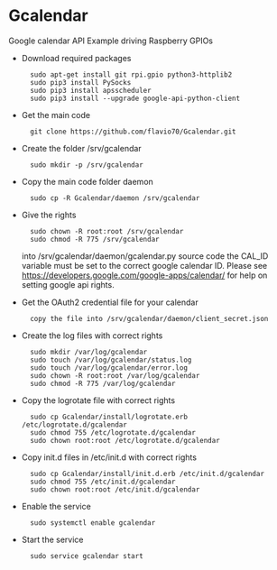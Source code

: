 # Gcalendar
Google calendar API Example driving Raspberry GPIOs


- Download required packages

        sudo apt-get install git rpi.gpio python3-httplib2
        sudo pip3 install PySocks
        sudo pip3 install apsscheduler
        sudo pip3 install --upgrade google-api-python-client

- Get the main code

        git clone https://github.com/flavio70/Gcalendar.git

- Create the folder /srv/gcalendar

        sudo mkdir -p /srv/gcalendar

- Copy the main code folder daemon

        sudo cp -R Gcalendar/daemon /srv/gcalendar
        
 
 
- Give the rights

        sudo chown -R root:root /srv/gcalendar
        sudo chmod -R 775 /srv/gcalendar
 
  
  into /srv/gcalendar/daemon/gcalendar.py source code the CAL_ID variable must be set to the correct google calendar ID.
  Please see https://developers.google.com/google-apps/calendar/ for help on setting google api rights.
  
- Get the OAuth2 credential file for your calendar
        
        copy the file into /srv/gcalendar/daemon/client_secret.json


- Create the log files with correct rights

        sudo mkdir /var/log/gcalendar
        sudo touch /var/log/gcalendar/status.log
        sudo touch /var/log/gcalendar/error.log
        sudo chown -R root:root /var/log/gcalendar
        sudo chmod -R 775 /var/log/gcalendar

- Copy the logrotate file with correct rights

        sudo cp Gcalendar/install/logrotate.erb /etc/logrotate.d/gcalendar
        sudo chmod 755 /etc/logrotate.d/gcalendar
        sudo chown root:root /etc/logrotate.d/gcalendar

- Copy init.d files in /etc/init.d with correct rights

        sudo cp Gcalendar/install/init.d.erb /etc/init.d/gcalendar
        sudo chmod 755 /etc/init.d/gcalendar
        sudo chown root:root /etc/init.d/gcalendar


- Enable the service

        sudo systemctl enable gcalendar


- Start the service

        sudo service gcalendar start

